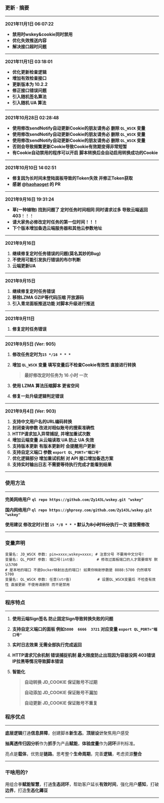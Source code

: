 
###  更新 · 摘要
----

**2021年11月1日 06:07:22**

- **禁用时wskey&cookie同时禁用**
- **优化失效推送内容**
- **解决接口超时问题**

----

**2021年11月1日 03:18:01**

- **优化更新检查逻辑**
- **增加有效检查接口**
- **更新版本为 10.2.2**
- **修正接口错误问题**
- **引入随机签名算法**
- **引入随机 UA 算法**
----

**2021年10月28日 02:28:48**

- **使用修改sendNotify自动更新Cookie的朋友请务必 删除 `QL_WSCK` 变量**
- **使用修改sendNotify自动更新Cookie的朋友请务必 删除 `QL_WSCK` 变量**
- **使用修改sendNotify自动更新Cookie的朋友请务必 删除 `QL_WSCK` 变量**
- **否则会导致频繁更新Cookie导致Cookie有效期变得非常短暂** 
- **有Cookie自动禁用的程序可以开启 脚本转换后会自动启用转换成功的Cookie** 
----

**2021年10月10日 14:02:51**

- **修复因为长时间未登陆面板导致的Token失效 并修正Token获取**
- **感谢 @[haohaoget](https://github.com/haohaoget) 的 PR** 

-----



**2021年9月16日 19:31:24**

- **草(一种植物) 找到问题了 定时任务时间相同 同时请求过多 导致云端返回403**！！！
- **请大家务必修改定时任务的第一位时间！！！**
- **下个版本增加备选云端服务器和其他云参数地址**

--------

**2021年9月16日**

1. **继续修复定时任务错误的问题(莫名其妙的Bug)**
2. **不使用可能引发执行错误的布尔判断**
3. **云端更新UA**

----

**2021年9月15日**

1. **继续修复定时任务错误**
2. **移除LZMA GZIP等代码压缩 开放源码**
3. **引入青龙面板推送功能 对脚本升级进行推送**

----------------

**2021年9月11日**

1. **修复定时任务错误**

---------------------

**2021年9月5日 (Ver: 905)**

 1. **修改任务定时为`15 */16 * * *`**

 2. **增加 `QL_WSCK` 变量 填写变量后不检查Cookie有效性 直接进行转换** 

    > **最好修改定时任务为 16 小时 一次**

3. **使用 LZMA 算法压缩脚本 更省空间**

4. **修复一处升级逻辑判定错误**

--------------------

**2021年9月4日 (Ver: 903)**


1. **支持中文用户名的URL编码转换** 
2. **封闭查询参数 改进对相似账号的搜索准确性**
3. **HTTP请求加入异常捕捉, 并增加重试次数**
4. **增加云端变量 从云端读取 UA 防止 UA 失效**
5. **支持版本更新 有版本更新时 会提醒用户更新**
6. **支持自定义端口 参数 `export QL_PORT="端口号" `**
7. **优化逻辑部分 增加重试机制 对 API 接口增加备选方案**
8. **支持实时输出日志 不需要等待执行完成才能看到结果**

-----------------

### 使用方法

------------

**完美网络用户** **`ql repo https://github.com/Zy143L/wskey.git "wskey"`**

**国内网络用户 `ql repo https://ghproxy.com/github.com/Zy143L/wskey.git "wskey"`**

**使用建议 修改定时计划 `15 */8 * * *`  默认为~~8小时15分~~执行一次 请按需修改**

----------
### 变量声明

```shell
变量名: JD_WSCK 参数: pin=xxxx;wskey=xxxx; # 注意分号 不要用中文分号!
变量名: QL_PORT 参数: 端口号(int值) 	 		# 修改过面板端口的人才需要填写 默认5700 
# 是本地的端口 不是Docker映射出去的端口! 如果你映射参数是 8888:5700 仍然填写5700
变量名: QL_WSCK 参数: 任意(str值)	  		 # 设置QL_WSCK变量后 不检查有效性 直接更新 不使用请删除 而不是禁用
```
--------------
### 程序特点

--------------

1. **使用云端Sign签名 防止固定Sign导致转换失败的问题**

2. **支持自定义端口的面板 例如`5800  6666  3721` 对应变量 `export QL_PORT="端口号"`**

3. **实时日志效果 无需全部执行完成返回**

4. **HTTP请求冗余机制 错误捕捉机制 最大限度防止出现因为容器没网 403错误 IP拉黑等情况导致脚本错误**

5. **智能化**

   > **自动转换 JD_COOKIE 保证账号不过期**
   >
   > **自动添加 JD_COOKIE 保证账号不漏加**
   >
   > **自动更新 JD_COOKIE 保证账号不重复**

### 程序优点

----------------

​	**底层逻辑**打通**信息屏障**，创建脚本**新生态**。**顶层设计**聚焦用户感受

​	**抽离透传归因分析**作为**抓手**为产品**赋能**，**体验度量**作为**闭环**评判标准。

​	亮点是**载体**，优势是**链路**。思考整个**生命周期**，完善**逻辑**，考虑资源**整合**

-------------

### 干啥用的?

​	 用组合拳**赋能智慧**，打通**生态闭环**，帮助客户延长**有效时间**，强化用户**感知**，打破**边界**，打造**生态化薅豆**

---------------



